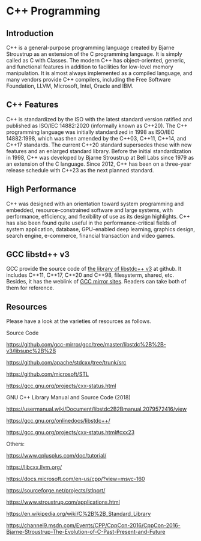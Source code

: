 #  C++ Programming

## Introduction 

C++ is a general-purpose programming language created by Bjarne Stroustrup as an extension of the C programming language. It is simply called as C with Classes. The modern C++ has object-oriented, generic, and functional features in addition to facilities for low-level memory manipulation. It is almost always implemented as a compiled language, and many vendors provide C++ compilers, including the Free Software Foundation, LLVM, Microsoft, Intel, Oracle and IBM. 


## C++ Features

C++ is standardized by the ISO with the latest standard version ratified and published as ISO/IEC 14882:2020 (informally known as C++20). The C++ programming language was initially standardized in 1998 as ISO/IEC 14882:1998, which was then amended by the C++03, C++11, C++14, and C++17 standards. The current C++20 standard supersedes these with new features and an enlarged standard library. Before the initial standardization in 1998, C++ was developed by Bjarne Stroustrup at Bell Labs since 1979 as an extension of the C language. Since 2012, C++ has been on a three-year release schedule with C++23 as the next planned standard.


## High Performance 

C++ was designed with an orientation toward system programming and embedded, resource-constrained software and large systems, with performance, efficiency, and flexibility of use as its design highlights. C++ has also been found quite useful in the performance-critical fields of system application, database, GPU-enabled deep learning, graphics design, search engine, e-commerce, financial transaction and video games. 


## GCC libstd++ v3 

GCC provide the source code of [the library of libstdc++ v3](https://github.com/gcc-mirror/gcc/tree/master/libstdc%2B%2B-v3/src) at github. It includes C++11, C++17, C++20 and C++98, filesysterm, shared, etc. Besides, it has the weblink of [GCC mirror sites](https://gcc.gnu.org/mirrors.html). Readers can take both of them for reference. 

## Resources 

Please have a look at the varieties of resources as follows.

Source Code 

https://github.com/gcc-mirror/gcc/tree/master/libstdc%2B%2B-v3/libsupc%2B%2B

https://github.com/apache/stdcxx/tree/trunk/src

https://github.com/microsoft/STL

https://gcc.gnu.org/projects/cxx-status.html

GNU C++ Library Manual and Source Code (2018)

https://usermanual.wiki/Document/libstdc2B2Bmanual.2079572416/view

https://gcc.gnu.org/onlinedocs/libstdc++/

https://gcc.gnu.org/projects/cxx-status.html#cxx23

Others: 

https://www.cplusplus.com/doc/tutorial/

https://libcxx.llvm.org/

https://docs.microsoft.com/en-us/cpp/?view=msvc-160

https://sourceforge.net/projects/stlport/

https://www.stroustrup.com/applications.html

https://en.wikipedia.org/wiki/C%2B%2B_Standard_Library

https://channel9.msdn.com/Events/CPP/CppCon-2016/CppCon-2016-Bjarne-Stroustrup-The-Evolution-of-C-Past-Present-and-Future
